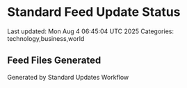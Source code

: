 # Standard Feed Update Status
Last updated: Mon Aug  4 06:45:04 UTC 2025
Categories: technology,business,world

## Feed Files Generated

Generated by Standard Updates Workflow
